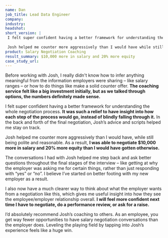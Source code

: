 ```yaml
---
name: Dan
job_title: Lead Data Engineer
company: 
industry: 
headshot: 
short_version: |
 I felt super confident having a better framework for understanding the whole negotiation process. **It was such a relief to have insight into how each step of the process would go, instead of blindly falling through it.**
 
 Josh helped me counter more aggressively than I would have while still being polite and reasonable. As a result, **I was able to negotiate $10,000 more in salary and 20% more equity** than I would have gotten otherwise.
product: Salary Negotiation Coaching
result_summary: $10,000 more in salary and 20% more equity
case_study_url: 
---
```


Before working with Josh, I really didn't know how to infer anything meaningful from the information employers were sharing – like salary ranges – or how to do things like make a solid counter offer. **The coaching service felt like a big investment initially, but as we talked through options, the numbers definitely made sense.**

I felt super confident having a better framework for understanding the whole negotiation process. **It was such a relief to have insight into how each step of the process would go, instead of blindly falling through it.** In the back and forth of the final negotiation, Josh’s advice and scripts helped me stay on track.

Josh helped me counter more aggressively than I would have, while still being polite and reasonable. As a result, **I was able to negotiate $10,000 more in salary and 20% more equity than I would have gotten otherwise.**

The conversations I had with Josh helped me step back and ask better questions throughout the final stages of the interview – like getting at why the employer was asking me for certain things, rather than just responding with “yes” or “no”. I believe I’ve started on better footing with my new employer as a result.

I also now have a much clearer way to think about what the employer wants from a negotiation like this, which gives me useful insight into how they see the employee/employer relationship overall. **I will feel more confident next time I have to negotiate, do a performance review, or ask for a raise.**

I’d absolutely recommend Josh’s coaching to others. As an employee, you get way fewer opportunities to have salary negotiation conversations than the employer does. Leveling the playing field by tapping into Josh’s experience feels like a huge win.